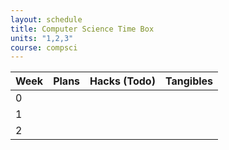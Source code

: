 ```yaml
---
layout: schedule
title: Computer Science Time Box
units: "1,2,3"
course: compsci
---
```

| Week | Plans | Hacks (Todo) | Tangibles |
| -----|-------|--------------|---------- |
| 0    |       |              |           |
| 1    |       |              |           |
| 2    |       |              |           |
